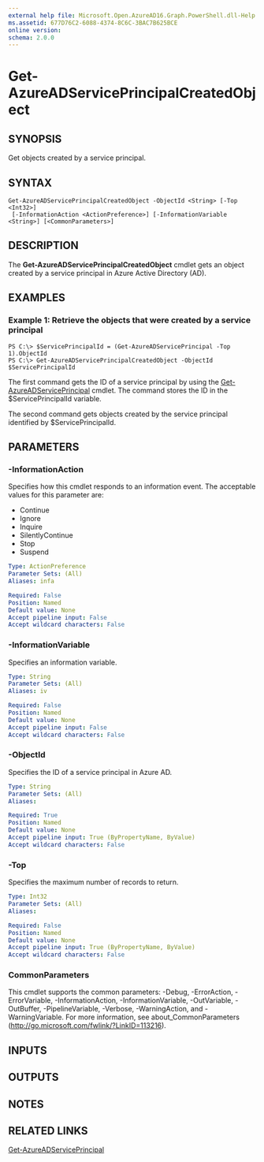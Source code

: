 ```yaml
---
external help file: Microsoft.Open.AzureAD16.Graph.PowerShell.dll-Help.xml
ms.assetid: 677D76C2-6088-4374-8C6C-3BAC7B625BCE
online version: 
schema: 2.0.0
---
```


# Get-AzureADServicePrincipalCreatedObject

## SYNOPSIS
Get objects created by a service principal.

## SYNTAX

```
Get-AzureADServicePrincipalCreatedObject -ObjectId <String> [-Top <Int32>]
 [-InformationAction <ActionPreference>] [-InformationVariable <String>] [<CommonParameters>]
```

## DESCRIPTION
The **Get-AzureADServicePrincipalCreatedObject** cmdlet gets an object created by a service principal in Azure Active Directory (AD).

## EXAMPLES

### Example 1: Retrieve the objects that were created by a service principal
```
PS C:\> $ServicePrincipalId = (Get-AzureADServicePrincipal -Top 1).ObjectId
PS C:\> Get-AzureADServicePrincipalCreatedObject -ObjectId $ServicePrincipalId
```

The first command gets the ID of a service principal by using the [Get-AzureADServicePrincipal](./Get-AzureADServicePrincipal.md) cmdlet. 
The command stores the ID in the $ServicePrincipalId variable.

The second command gets objects created by the service principal identified by $ServicePrincipalId. 

## PARAMETERS

### -InformationAction
Specifies how this cmdlet responds to an information event. The acceptable values for this parameter are:

- Continue
- Ignore
- Inquire
- SilentlyContinue
- Stop
- Suspend

```yaml
Type: ActionPreference
Parameter Sets: (All)
Aliases: infa

Required: False
Position: Named
Default value: None
Accept pipeline input: False
Accept wildcard characters: False
```

### -InformationVariable
Specifies an information variable.

```yaml
Type: String
Parameter Sets: (All)
Aliases: iv

Required: False
Position: Named
Default value: None
Accept pipeline input: False
Accept wildcard characters: False
```

### -ObjectId
Specifies the ID of a service principal in Azure AD.

```yaml
Type: String
Parameter Sets: (All)
Aliases: 

Required: True
Position: Named
Default value: None
Accept pipeline input: True (ByPropertyName, ByValue)
Accept wildcard characters: False
```

### -Top
Specifies the maximum number of records to return.

```yaml
Type: Int32
Parameter Sets: (All)
Aliases: 

Required: False
Position: Named
Default value: None
Accept pipeline input: True (ByPropertyName, ByValue)
Accept wildcard characters: False
```

### CommonParameters
This cmdlet supports the common parameters: -Debug, -ErrorAction, -ErrorVariable, -InformationAction, -InformationVariable, -OutVariable, -OutBuffer, -PipelineVariable, -Verbose, -WarningAction, and -WarningVariable. For more information, see about_CommonParameters (http://go.microsoft.com/fwlink/?LinkID=113216).

## INPUTS

## OUTPUTS

## NOTES

## RELATED LINKS
[Get-AzureADServicePrincipal](./Get-AzureADServicePrincipal.md)
